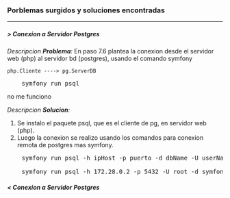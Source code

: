 ### Porblemas surgidos y soluciones encontradas 
___

##### > Conexion a Servidor Postgres
_Descripcion **Problema**:_ En paso 7.6 plantea la conexion desde el servidor web (php) al servidor bd (postgres), usando el comando symfony
    
    php.Cliente ----> pg.ServerDB
<pre>
    symfony run psql 
</pre>

no me funciono

_Descripcion **Solucion**:_
1. Se instalo el paquete psql, que es el cliente de pg, en servidor web (php). 
2. Luego la conexion se realizo usando los comandos para conexion remota de postgres mas symfony.
<pre>
    symfony run psql -h ipHost -p puerto -d dbName -U userName

    symfony run psql -h 172.28.0.2 -p 5432 -U root -d symfony
</pre>

##### < Conexion a Servidor Postgres
